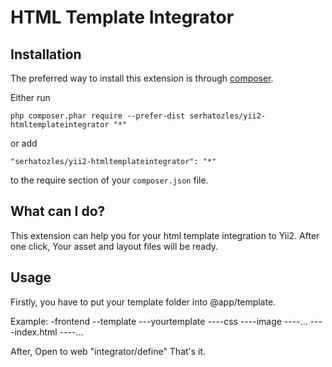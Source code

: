 HTML Template Integrator
========================
Installation
------------

The preferred way to install this extension is through [composer](http://getcomposer.org/download/).

Either run

```
php composer.phar require --prefer-dist serhatozles/yii2-htmltemplateintegrator "*"
```

or add

```
"serhatozles/yii2-htmltemplateintegrator": "*"
```

to the require section of your `composer.json` file.

What can I do?
--------------
This extension can help you for your html template integration to Yii2.
After one click, Your asset and layout files will be ready.

Usage
-----
Firstly, you have to put your template folder into @app/template.

Example:
-frontend
--template
---yourtemplate
----css
----image
----...
----index.html
----...

After, Open to web "integrator/define"
That's it.

